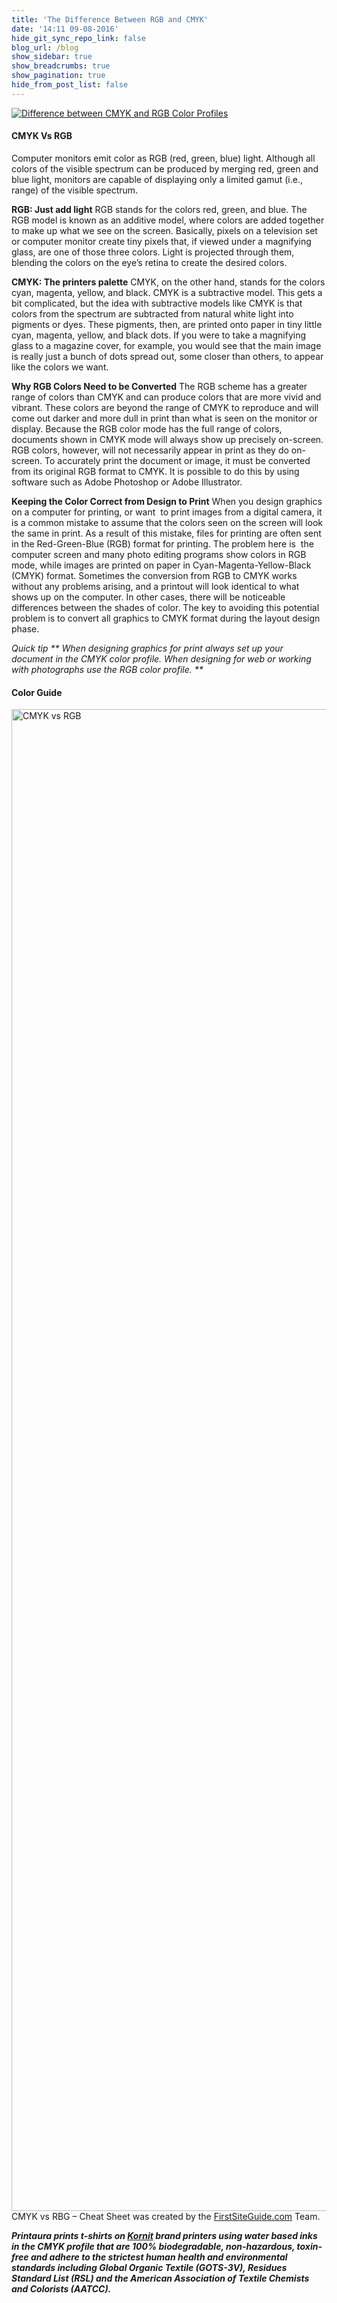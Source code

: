 ```yaml
---
title: 'The Difference Between RGB and CMYK'
date: '14:11 09-08-2016'
hide_git_sync_repo_link: false
blog_url: /blog
show_sidebar: true
show_breadcrumbs: true
show_pagination: true
hide_from_post_list: false
---
```


[![Difference between CMYK and RGB Color Profiles](https://printaura.com/wp-content/uploads/2015/03/difference-between-RGB-and-CMYK.jpg)](https://blog.printaura.com/blog/art-resources/the-difference-between-rgb-and-cmyk)
<h4>CMYK Vs RGB</h4>

Computer monitors emit color as RGB (red, green, blue) light. Although all colors of the visible spectrum can be produced by merging red, green and blue light, monitors are capable of displaying only a limited gamut (i.e., range) of the visible spectrum.

<strong>RGB: Just add light</strong>
RGB stands for the colors red, green, and blue. The RGB model is known as an additive model, where colors are added together to make up what we see on the screen. Basically, pixels on a television set or computer monitor create tiny pixels that, if viewed under a magnifying glass, are one of those three colors. Light is projected through them, blending the colors on the eye’s retina to create the desired colors.

<strong>CMYK: The printers palette</strong>
CMYK, on the other hand, stands for the colors cyan, magenta, yellow, and black. CMYK is a subtractive model. This gets a bit complicated, but the idea with subtractive models like CMYK is that colors from the spectrum are subtracted from natural white light into pigments or dyes. These pigments, then, are printed onto paper in tiny little cyan, magenta, yellow, and black dots. If you were to take a magnifying glass to a magazine cover, for example, you would see that the main image is really just a bunch of dots spread out, some closer than others, to appear like the colors we want.

<strong>Why RGB Colors Need to be Converted</strong>
The RGB scheme has a greater range of colors than CMYK and can produce colors that are more vivid and vibrant. These colors are beyond the range of CMYK to reproduce and will come out darker and more dull in print than what is seen on the monitor or display. Because the RGB color mode has the full range of colors, documents shown in CMYK mode will always show up precisely on-screen. RGB colors, however, will not necessarily appear in print as they do on-screen. To accurately print the document or image, it must be converted from its original RGB format to CMYK. It is possible to do this by using software such as Adobe Photoshop or Adobe Illustrator.

<strong>Keeping the Color Correct from Design to Print</strong>
When you design graphics on a computer for printing, or want  to print images from a digital camera, it is a common mistake to assume that the colors seen on the screen will look the same in print. As a result of this mistake, files for printing are often sent in the Red-Green-Blue (RGB) format for printing. The problem here is  the computer screen and many photo editing programs show colors in RGB mode, while images are printed on paper in Cyan-Magenta-Yellow-Black (CMYK) format. Sometimes the conversion from RGB to CMYK works without any problems arising, and a printout will look identical to what shows up on the computer. In other cases, there will be noticeable differences between the shades of color. The key to avoiding this potential problem is to convert all graphics to CMYK format during the layout design phase.

<i>Quick tip ** When designing graphics for print always set up your document in the CMYK color profile. When designing for web or working with photographs use the RGB color profile. **</i>

<h4>Color Guide</h4>

<a attid="2299717"  href="https://printaura.com/wp-content/uploads/2015/03/CMYK-vs-RGB-01.jpg"><img src="https://printaura.com/wp-content/uploads/2015/03/CMYK-vs-RGB-01.jpg" alt="CMYK vs RGB" width="1025" height="2403" class="alignnone size-full wp-image-2299717" /></a>
CMYK vs RBG – Cheat Sheet was created by the <a href="http://firstsiteguide.com/">FirstSiteGuide.com</a> Team.

<strong><em>Printaura prints t-shirts on <a href="http://www.kornit.com">Kornit</a> brand printers using <span class="oht-editable">water based inks in the CMYK profile that are 100% biodegradable, non-hazardous, toxin-free and adhere to the strictest human health and environmental standards including Global Organic Textile (GOTS-3V), Residues Standard List (RSL) and the American Association of Textile Chemists and Colorists (AATCC).</span></em></strong>
